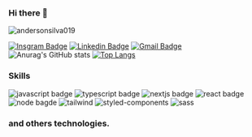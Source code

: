 ### Hi there 👋
<p align="left"><img src="https://komarev.com/ghpvc/?username=andersonsilva019&label=Profile%20views&color=ff9000&style=flat" alt="andersonsilva019" /> </p>

[![Insgram Badge](https://img.shields.io/badge/andersonsilva_0019-E4405F?style=flat-square&logo=instagram&logoColor=white&link=https://www.instagram.com/andersonsilva_0019)](https://www.instagram.com/andersonsilva_0019)
[![Linkedin Badge](https://img.shields.io/badge/-Anderson_Silva-blue?style=flat-square&logo=Linkedin&logoColor=white&link=https://www.linkedin.com/in/anderson-silva-3a3883188)](https://www.linkedin.com/in/anderson-silva-3a3883188)
[![Gmail Badge](https://img.shields.io/badge/-andersonnsilva015@gmail.com-c14438?style=flat-square&logo=Gmail&logoColor=white&link=mailto:andersonnsilva015@gmail.com)](mailto:andersonnsilva015@gmail.com)
 ![Anurag's GitHub stats](https://github-readme-stats.vercel.app/api?username=andersonsilva019&count_private=true&show_icons=true&theme=dracula)
[![Top Langs](https://github-readme-stats.vercel.app/api/top-langs/?username=andersonsilva019&layout=compact&theme=dracula)](https://github.com/anuraghazra/github-readme-stats)


### Skills

![javascript badge](https://img.shields.io/badge/JavaScript-F7DF1E?style=for-the-badge&logo=javascript&logoColor=black)
![typescript badge](https://img.shields.io/badge/TypeScript-007ACC?style=for-the-badge&logo=typescript&logoColor=white)
![nextjs badge](https://img.shields.io/badge/next.js-000000?style=for-the-badge&logo=next.js&logoColor=white)
![react badge](https://img.shields.io/badge/React-20232A?style=for-the-badge&logo=react&logoColor=61DAFB)
![node bagde](https://img.shields.io/badge/Node.js-43853D?style=for-the-badge&logo=node.js&logoColor=white)
![tailwind](https://img.shields.io/badge/Tailwind_CSS-38B2AC?style=for-the-badge&logo=tailwind-css&logoColor=white)
![styled-components](https://img.shields.io/badge/styled--components-DB7093?style=for-the-badge&logo=styled-components&logoColor=white)
![sass](https://img.shields.io/badge/Sass-CC6699?style=for-the-badge&logo=sass&logoColor=white)
<h3>and others technologies.</h3>

